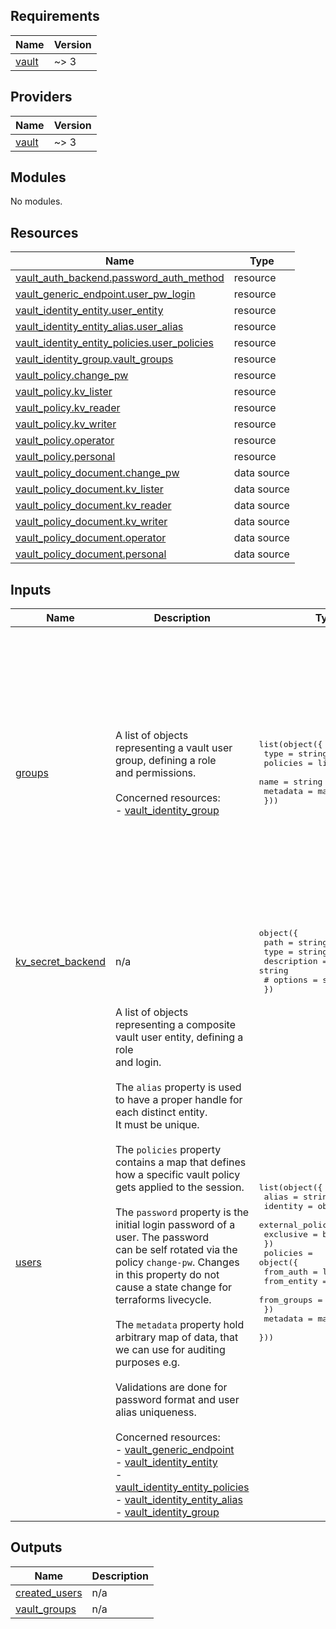 ## Requirements

| Name | Version |
|------|---------|
| <a name="requirement_vault"></a> [vault](#requirement\_vault) | ~> 3 |

## Providers

| Name | Version |
|------|---------|
| <a name="provider_vault"></a> [vault](#provider\_vault) | ~> 3 |

## Modules

No modules.

## Resources

| Name | Type |
|------|------|
| [vault_auth_backend.password_auth_method](https://registry.terraform.io/providers/hashicorp/vault/latest/docs/resources/auth_backend) | resource |
| [vault_generic_endpoint.user_pw_login](https://registry.terraform.io/providers/hashicorp/vault/latest/docs/resources/generic_endpoint) | resource |
| [vault_identity_entity.user_entity](https://registry.terraform.io/providers/hashicorp/vault/latest/docs/resources/identity_entity) | resource |
| [vault_identity_entity_alias.user_alias](https://registry.terraform.io/providers/hashicorp/vault/latest/docs/resources/identity_entity_alias) | resource |
| [vault_identity_entity_policies.user_policies](https://registry.terraform.io/providers/hashicorp/vault/latest/docs/resources/identity_entity_policies) | resource |
| [vault_identity_group.vault_groups](https://registry.terraform.io/providers/hashicorp/vault/latest/docs/resources/identity_group) | resource |
| [vault_policy.change_pw](https://registry.terraform.io/providers/hashicorp/vault/latest/docs/resources/policy) | resource |
| [vault_policy.kv_lister](https://registry.terraform.io/providers/hashicorp/vault/latest/docs/resources/policy) | resource |
| [vault_policy.kv_reader](https://registry.terraform.io/providers/hashicorp/vault/latest/docs/resources/policy) | resource |
| [vault_policy.kv_writer](https://registry.terraform.io/providers/hashicorp/vault/latest/docs/resources/policy) | resource |
| [vault_policy.operator](https://registry.terraform.io/providers/hashicorp/vault/latest/docs/resources/policy) | resource |
| [vault_policy.personal](https://registry.terraform.io/providers/hashicorp/vault/latest/docs/resources/policy) | resource |
| [vault_policy_document.change_pw](https://registry.terraform.io/providers/hashicorp/vault/latest/docs/data-sources/policy_document) | data source |
| [vault_policy_document.kv_lister](https://registry.terraform.io/providers/hashicorp/vault/latest/docs/data-sources/policy_document) | data source |
| [vault_policy_document.kv_reader](https://registry.terraform.io/providers/hashicorp/vault/latest/docs/data-sources/policy_document) | data source |
| [vault_policy_document.kv_writer](https://registry.terraform.io/providers/hashicorp/vault/latest/docs/data-sources/policy_document) | data source |
| [vault_policy_document.operator](https://registry.terraform.io/providers/hashicorp/vault/latest/docs/data-sources/policy_document) | data source |
| [vault_policy_document.personal](https://registry.terraform.io/providers/hashicorp/vault/latest/docs/data-sources/policy_document) | data source |

## Inputs

| Name | Description | Type | Default | Required |
|------|-------------|------|---------|:--------:|
| <a name="input_groups"></a> [groups](#input\_groups) | A list of objects representing a vault user group, defining a role<br>and permissions.<br><br>Concerned resources:<br> - [vault\_identity\_group](https://registry.terraform.io/providers/hashicorp/vault/latest/docs/resources/identity_group) | <pre>list(object({<br>    type     = string<br>    policies = list(string)<br>    name     = string<br>    metadata = map(string)<br>  }))</pre> | <pre>[<br>  {<br>    "metadata": {<br>      "name": "operators",<br>      "version": "1"<br>    },<br>    "name": "operators",<br>    "policies": [<br>      "operator"<br>    ],<br>    "type": "internal"<br>  },<br>  {<br>    "metadata": {<br>      "name": "users",<br>      "version": "1"<br>    },<br>    "name": "users",<br>    "policies": [<br>      "user"<br>    ],<br>    "type": "internal"<br>  }<br>]</pre> | no |
| <a name="input_kv_secret_backend"></a> [kv\_secret\_backend](#input\_kv\_secret\_backend) | n/a | <pre>object({<br>    path        = string<br>    type        = string<br>    description = string<br>    # options     = set(object({}))<br>  })</pre> | n/a | yes |
| <a name="input_users"></a> [users](#input\_users) | A list of objects representing a composite vault user entity, defining a role<br>and login.<br><br>The `alias` property is used to have a proper handle for each distinct entity.<br>It must be unique.<br><br>The `policies` property contains a map that defines how a specific vault policy<br>gets applied to the session.<br><br>The `password` property is the initial login password of a user. The password<br>can be self rotated via the policy `change-pw`. Changes in this property do not<br>cause a state change for terraforms livecycle.<br><br>The `metadata` property hold arbitrary map of data, that we can use for auditing<br>purposes e.g.<br><br>Validations are done for password format and user alias uniqueness.<br><br>Concerned resources:<br> - [vault\_generic\_endpoint](https://registry.terraform.io/providers/hashicorp/vault/latest/docs/resources/generic_endpoint)<br> - [vault\_identity\_entity](https://registry.terraform.io/providers/hashicorp/vault/latest/docs/resources/identity_entity)<br> - [vault\_identity\_entity\_policies](https://registry.terraform.io/providers/hashicorp/vault/latest/docs/resources/identity_entity\_policies)<br> - [vault\_identity\_entity\_alias](https://registry.terraform.io/providers/hashicorp/vault/latest/docs/resources/identity_entity\_alias)<br> - [vault\_identity\_group](https://registry.terraform.io/providers/hashicorp/vault/latest/docs/resources/identity_group) | <pre>list(object({<br>    alias = string<br>    identity = object({<br>      external_policies = bool<br>      exclusive         = bool<br>    })<br>    policies = object({<br>      from_auth   = list(string)<br>      from_entity = list(string)<br>      from_groups = list(string)<br>    })<br>    metadata = map(string)<br>  }))</pre> | <pre>[<br>  {<br>    "alias": "test-user",<br>    "identity": {<br>      "exclusive": false,<br>      "external_policies": true<br>    },<br>    "metadata": {<br>      "Email": "ops@company.tld",<br>      "FullName": "Max Musterman",<br>      "Role": "operator"<br>    },<br>    "otc": {<br>      "groups": [],<br>      "roles": []<br>    },<br>    "policies": {<br>      "from_auth": [<br>        "change-pw"<br>      ],<br>      "from_entity": [<br>        "personal"<br>      ],<br>      "from_groups": [<br>        "users",<br>        "operators"<br>      ]<br>    }<br>  }<br>]</pre> | no |

## Outputs

| Name | Description |
|------|-------------|
| <a name="output_created_users"></a> [created\_users](#output\_created\_users) | n/a |
| <a name="output_vault_groups"></a> [vault\_groups](#output\_vault\_groups) | n/a |
